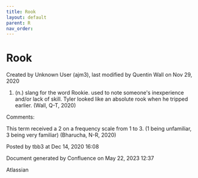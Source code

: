 ```yaml
---
title: Rook
layout: default
parent: R
nav_order:
---
```


# Rook

Created by  Unknown User (ajm3), last modified by  Quentin Wall on Nov 29, 2020

1. (n.) slang for the word Rookie. used to note someone's inexperience and/or lack of skill. Tyler looked like an absolute rook when he tripped earlier. (Wall, Q-T, 2020)

Comments:

This term received a 2 on a frequency scale from 1 to 3. (1 being unfamiliar, 3 being very familiar) (Bharucha, N-R, 2020) 

Posted by tbb3 at Dec 14, 2020 16:08

Document generated by Confluence on May 22, 2023 12:37

Atlassian
